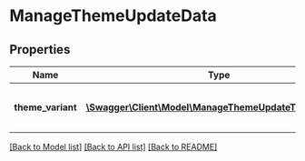 # ManageThemeUpdateData

## Properties
Name | Type | Description | Notes
------------ | ------------- | ------------- | -------------
**theme_variant** | [**\Swagger\Client\Model\ManageThemeUpdateThemeVariant**](ManageThemeUpdateThemeVariant.md) | Object containing the theme metadata | 

[[Back to Model list]](../README.md#documentation-for-models) [[Back to API list]](../README.md#documentation-for-api-endpoints) [[Back to README]](../README.md)


